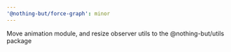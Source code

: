 ```yaml
---
'@nothing-but/force-graph': minor
---
```


Move animation module, and resize observer utils to the @nothing-but/utils package
